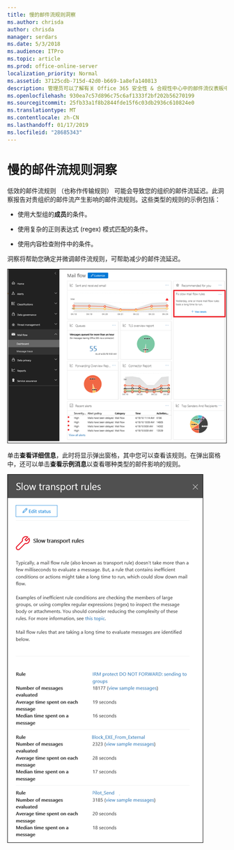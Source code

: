 ```yaml
---
title: 慢的邮件流规则洞察
ms.author: chrisda
author: chrisda
manager: serdars
ms.date: 5/3/2018
ms.audience: ITPro
ms.topic: article
ms.prod: office-online-server
localization_priority: Normal
ms.assetid: 37125cdb-715d-42d0-b669-1a8efa140813
description: 管理员可以了解有关 Office 365 安全性 & 合规性中心中的邮件流仪表板中较慢的邮件流规则洞察。
ms.openlocfilehash: 930ea7c57d896c75c6af1333f2bf202b56270199
ms.sourcegitcommit: 25fb33a1f8b2844fde15f6c03db2936c610824e0
ms.translationtype: MT
ms.contentlocale: zh-CN
ms.lasthandoff: 01/17/2019
ms.locfileid: "28685343"
---
```

# <a name="slow-mail-flow-rules-insight"></a>慢的邮件流规则洞察

低效的邮件流规则 （也称作传输规则） 可能会导致您的组织的邮件流延迟。此洞察报告对贵组织的邮件流产生影响的邮件流规则。这些类型的规则的示例包括：

- 使用大型组的**成员**的条件。

- 使用复杂的正则表达式 (regex) 模式匹配的条件。

- 使用内容检查附件中的条件。

洞察将帮助您确定并微调邮件流规则，可帮助减少的邮件流延迟。

![慢的邮件流的规则在 Office 365 安全性 & 合规性中心中的邮件流仪表板中的洞察](media/1dd90faa-f065-4b10-8b47-d35dc127fc26.png)

单击**查看详细信息**，此时将显示弹出窗格，其中您可以查看该规则。在弹出窗格中，还可以单击**查看示例消息**以查看哪种类型的邮件影响的规则。

![单击查看慢的邮件流中的详细信息后弹出窗格规则的邮件流仪表板中的洞察](media/2cbd43b7-1f21-4338-a70c-7b50de5c69cd.png)
